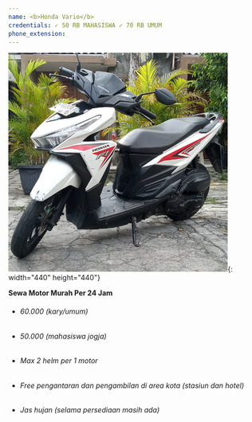 ```yaml
---
name: <b>Honda Vario</b>
credentials: ✓ 50 RB MAHASISWA ✓ 70 RB UMUM
phone_extension:
---
```


![](/uploads/vario.png){: width="440" height="440"}

**Sewa Motor Murah Per 24 Jam**

* ###### 60\.000 (kary/umum)
* ###### 50\.000 (mahasiswa jogja)
* ###### Max 2 helm per 1 motor
* ###### Free pengantaran dan pengambilan di area kota (stasiun dan hotel)
* ###### Jas hujan (selama persediaan masih ada)